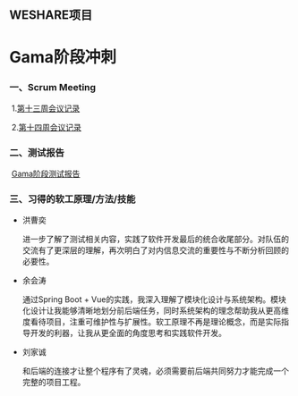 ## WESHARE项目

# Gama阶段冲刺

### 一、Scrum Meeting

​	1.[第十三周会议记录](./week13.html)

​	2.[第十四周会议记录](./week14.html)

### 二、测试报告

​	[Gama阶段测试报告](./gamaTesting.pdf)

### 三、习得的软工原理/方法/技能

- 洪曹奕

  进一步了解了测试相关内容，实践了软件开发最后的统合收尾部分。对队伍的交流有了更深层的理解，再次明白了对内信息交流的重要性与不断分析回顾的必要性。

- 余会涛

  通过Spring Boot + Vue的实践，我深入理解了模块化设计与系统架构。模块化设计让我能够清晰地划分前后端任务，同时系统架构的理念帮助我从更高维度看待项目，注重可维护性与扩展性。软工原理不再是理论概念，而是实际指导开发的利器，让我从更全面的角度思考和实践软件开发。

- 刘家诚

  和后端的连接才让整个程序有了灵魂，必须需要前后端共同努力才能完成一个完整的项目工程。
